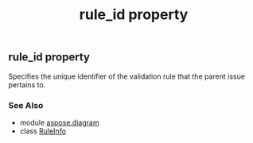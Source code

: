 ﻿---
title: rule_id property
second_title: Aspose.Diagram for Python via .NET API References
description: 
type: docs
weight: 30
url: /python-net/aspose.diagram/ruleinfo/rule_id/
is_root: false
---

## rule_id property


Specifies the unique identifier of the validation rule that the parent issue pertains to.

### See Also
* module [aspose.diagram](../../)
* class [RuleInfo](/diagram/python-net/aspose.diagram/ruleinfo)

